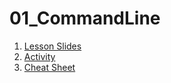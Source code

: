 # 01_CommandLine

1. [Lesson Slides](https://docs.google.com/presentation/d/1yl0_ZZ3r-0sbl-ysxdpFArPzqlsayc-Aw1_A5CC5eVA/edit)
2. [Activity](https://drive.google.com/file/d/19hTGEnRzGGan0QzCa16XHqnn1kLvLGnb/view)
3. [Cheat Sheet](https://docs.google.com/document/d/1Loqr7MtpDtYee4bcSpuPFgPPQyoo9JZoZI79HCnbwCk/edit)
